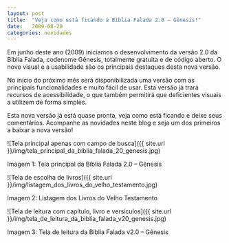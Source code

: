 ```yaml
---
layout: post
title:  "Veja como está ficando a Bíblia Falada 2.0 – Gênesis!"
date:   2009-08-20
categories: novidades
---
```


Em junho deste ano (2009) iniciamos o desenvolvimento da versão 2.0 da Bíblia Falada, codenome Gênesis, totalmente gratuita e de código aberto. O novo visual e a usabilidade são os principais destaques desta nova versão.

No início do próximo mês será disponibilizada uma versão com as principais funcionalidades e muito fácil de usar. Esta versão já trará recursos de acessibilidade, o que também permitirá que deficientes visuais a utilizem de forma simples.

Esta nova versão já está quase pronta, veja como está ficando e deixe seus comentários. Acompanhe as novidades neste blog e seja um dos primeiros a baixar a nova versão!

![Tela principal apenas com campo de busca]({{ site.url }}/img/tela_principal_da_biblia_falada_20_genesis.jpg)

Imagem 1: Tela principal da Bíblia Falada 2.0 – Gênesis

![Tela de escolha de livros]({{ site.url }}/img/listagem_dos_livros_do_velho_testamento.jpg)

Imagem 2: Listagem dos Livros do Velho Testamento

![Tela de leitura com capítulo, livro e versículos]({{ site.url }}/img/tela_de_leitura_da_biblia_falada_v20_genesis.jpg)

Imagem 3: Tela de leitura da Bíblia Falada v2.0 – Gênesis

